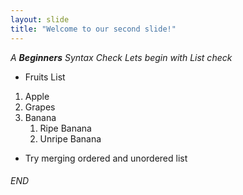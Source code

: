```yaml
---
layout: slide
title: "Welcome to our second slide!"
---
```

_A **Beginners** Syntax Check_
_Lets begin with List check_
* Fruits List
1. Apple
1. Grapes
1. Banana
   1. Ripe Banana
   1. Unripe Banana
* Try merging ordered and unordered list
###### END
